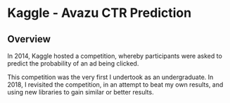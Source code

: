 # Kaggle - Avazu CTR Prediction

## Overview
In 2014, Kaggle hosted a competition, whereby participants were asked to predict the probability of an ad being clicked.

This competition was the very first I undertook as an undergraduate. In 2018, I revisited the competition, in an attempt to beat my own results, and using new libraries to gain similar or better results.


